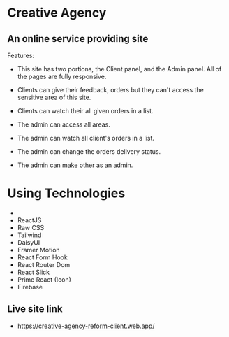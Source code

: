 # Creative Agency

## An online service providing site

Features:

- This site has two portions, the Client panel, and the Admin panel. All of the pages are fully responsive.

- Clients can give their feedback, orders but they can't access the sensitive area of this site.

- Clients can watch their all given orders in a list.

- The admin can access all areas.

- The admin can watch all client's orders in a list.

- The admin can change the orders delivery status.

- The admin can make other as an admin.

# Using Technologies

-
- ReactJS
- Raw CSS
- Tailwind
- DaisyUI
- Framer Motion
- React Form Hook
- React Router Dom
- React Slick
- Prime React (Icon)
- Firebase

## Live site link

- https://creative-agency-reform-client.web.app/


